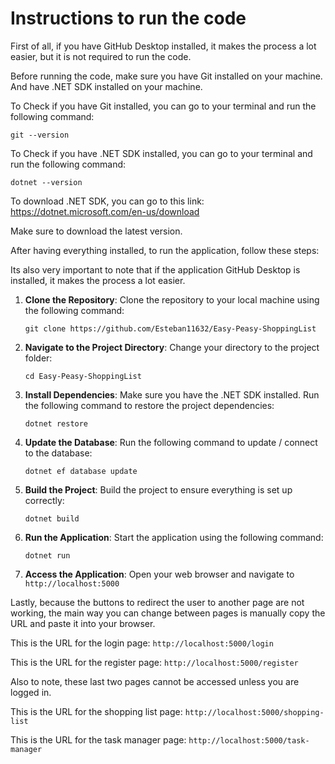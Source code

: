# Instructions to run the code

First of all, if you have GitHub Desktop installed, it makes the process a lot easier, but it is not required to run the code.

Before running the code, make sure you have Git installed on your machine. And have .NET SDK installed on your machine.

To Check if you have Git installed, you can go to your terminal and run the following command:

```
git --version
```

To Check if you have .NET SDK installed, you can go to your terminal and run the following command:

```
dotnet --version
```

To download .NET SDK, you can go to this link: https://dotnet.microsoft.com/en-us/download

Make sure to download the latest version.

After having everything installed, to run the application, follow these steps:

Its also very important to note that if the application GitHub Desktop is installed, it makes the process a lot easier.

1. **Clone the Repository**:
   Clone the repository to your local machine using the following command:

   ```
   git clone https://github.com/Esteban11632/Easy-Peasy-ShoppingList
   ```

2. **Navigate to the Project Directory**:
   Change your directory to the project folder:

   ```
   cd Easy-Peasy-ShoppingList
   ```

3. **Install Dependencies**:
   Make sure you have the .NET SDK installed. Run the following command to restore the project dependencies:

   ```
   dotnet restore
   ```

4. **Update the Database**:
   Run the following command to update / connect to the database:

   ```
   dotnet ef database update
   ```

5. **Build the Project**:
   Build the project to ensure everything is set up correctly:

   ```
   dotnet build
   ```

6. **Run the Application**:
   Start the application using the following command:

   ```
   dotnet run
   ```

7. **Access the Application**:
   Open your web browser and navigate to `http://localhost:5000`

Lastly, because the buttons to redirect the user to another page are not working, the main way you can change between pages is manually copy the URL and paste it into your browser.

This is the URL for the login page: `http://localhost:5000/login`

This is the URL for the register page: `http://localhost:5000/register`

Also to note, these last two pages cannot be accessed unless you are logged in.

This is the URL for the shopping list page: `http://localhost:5000/shopping-list`

This is the URL for the task manager page: `http://localhost:5000/task-manager`
